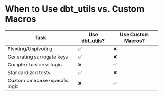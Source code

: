 # When to Use dbt_utils vs. Custom Macros

Task	                         | Use dbt_utils?	                   | Use Custom Macros?
-------------------------------|-----------------------------------|--------------------------
Pivoting/Unpivoting	           | ✅	                             | ❌
Generating surrogate keys	     | ✅	                             | ❌
Complex business logic	       | ❌	                             | ✅
Standardized tests	           | ✅	                             | ❌
Custom database-specific logic | ❌	                             | ✅
